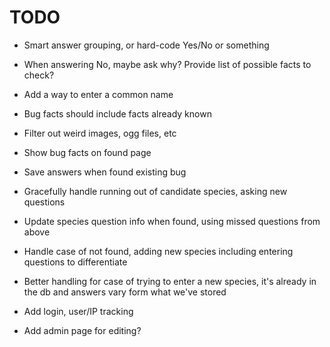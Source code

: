 # TODO

- Smart answer grouping, or hard-code Yes/No or something
- When answering No, maybe ask why? Provide list of possible facts to check?

- Add a way to enter a common name
- Bug facts should include facts already known

- Filter out weird images, ogg files, etc
- Show bug facts on found page
- Save answers when found existing bug
- Gracefully handle running out of candidate species, asking new questions
- Update species question info when found, using missed questions from above
- Handle case of not found, adding new species including entering questions to differentiate
- Better handling for case of trying to enter a new species, it's already in the db and answers vary form what we've stored

- Add login, user/IP tracking
- Add admin page for editing?